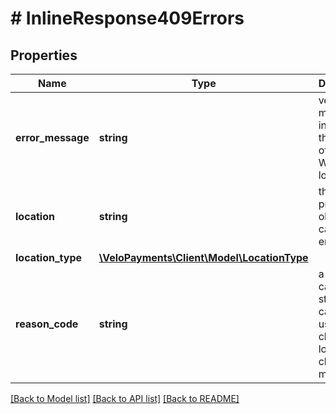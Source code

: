 # # InlineResponse409Errors

## Properties

Name | Type | Description | Notes
------------ | ------------- | ------------- | -------------
**error_message** | **string** | verbose message indicating the nature of the error Will be localised | [optional] 
**location** | **string** | the property or object that caused the error | [optional] 
**location_type** | [**\VeloPayments\Client\Model\LocationType**](LocationType.md) |  | [optional] 
**reason_code** | **string** | a camel-cased string that can be used by clients to localise client error messages | [optional] 

[[Back to Model list]](../../README.md#documentation-for-models) [[Back to API list]](../../README.md#documentation-for-api-endpoints) [[Back to README]](../../README.md)


